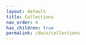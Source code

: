 ```yaml
---
layout: default
title: Collections
nav_order: 4
has_children: true
permalink: /docs/collections
---
```

